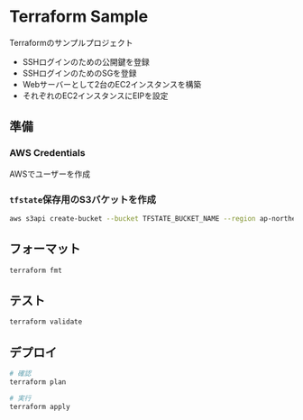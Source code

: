 # Terraform Sample

Terraformのサンプルプロジェクト

- SSHログインのための公開鍵を登録
- SSHログインのためのSGを登録
- Webサーバーとして2台のEC2インスタンスを構築
- それぞれのEC2インスタンスにEIPを設定

## 準備

### AWS Credentials

AWSでユーザーを作成

### `tfstate`保存用のS3バケットを作成

```sh
aws s3api create-bucket --bucket TFSTATE_BUCKET_NAME --region ap-northeast-1 --create-bucket-configuration LocationConstraint=ap-northeast-1
```

## フォーマット

```sh
terraform fmt
```

## テスト

```sh
terraform validate
```

## デプロイ

```sh
# 確認
terraform plan

# 実行
terraform apply
```
